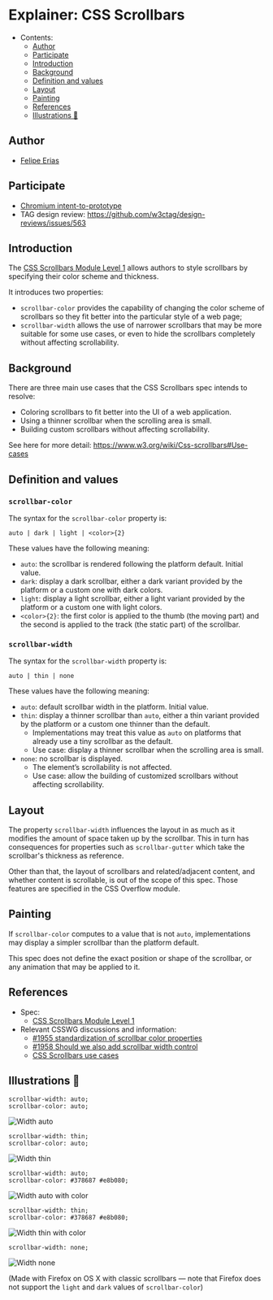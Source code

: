 # Explainer: CSS Scrollbars

- Contents:
  - [Author](#author)
  - [Participate](#participate)
  - [Introduction](#introduction)
  - [Background](#background)
  - [Definition and values](#definition-and-values)
  - [Layout](#layout)
  - [Painting](#painting)
  - [References](#references)
  - [Illustrations 🌅](#illustrations-)

## Author

* [Felipe Erias](felipeerias)

## Participate

* [Chromium intent-to-prototype]()
* TAG design review: https://github.com/w3ctag/design-reviews/issues/563

## Introduction

The [CSS Scrollbars Module Level 1](https://drafts.csswg.org/css-scrollbars/) allows authors to style scrollbars by specifying their color scheme and thickness.

It introduces two properties:

* `scrollbar-color` provides the capability of changing the color scheme of scrollbars so they fit better into the particular style of a web page;
* `scrollbar-width` allows the use of narrower scrollbars that may be more suitable for some use cases, or even to hide the scrollbars completely without affecting scrollability.

## Background

There are three main use cases that the CSS Scrollbars spec intends to resolve:

* Coloring scrollbars to fit better into the UI of a web application.
* Using a thinner scrollbar when the scrolling area is small.
* Building custom scrollbars without affecting scrollability.

See here for more detail: https://www.w3.org/wiki/Css-scrollbars#Use-cases

## Definition and values

### `scrollbar-color`

The syntax for the `scrollbar-color` property is:

```
auto | dark | light | <color>{2}
```

These values have the following meaning:

* `auto`: the scrollbar is rendered following the platform default. Initial value.
* `dark`: display a dark scrollbar, either a dark variant provided by the platform or a custom one with dark colors.
* `light`: display a light scrollbar, either a light variant provided by the platform or a custom one with light colors.
* `<color>{2}`: the first color is applied to the thumb (the moving part) and the second is applied to the track (the static part) of the scrollbar.

### `scrollbar-width`

The syntax for the `scrollbar-width` property is:

```
auto | thin | none
```

These values have the following meaning:

* `auto`: default scrollbar width in the platform. Initial value.
* `thin`: display a thinner scrollbar than `auto`, either a thin variant provided by the platform or a custom one thinner than the default.
  * Implementations may treat this value as `auto` on platforms that already use a tiny scrollbar as the default.
  * Use case: display a thinner scrollbar when the scrolling area is small.
* `none`: no scrollbar is displayed.
  * The element’s scrollability is not affected.
  * Use case: allow the building of customized scrollbars without affecting scrollability.

## Layout

The property `scrollbar-width` influences the layout in as much as it modifies the amount of space taken up by the scrollbar. This in turn has consequences for properties such as `scrollbar-gutter` which take the scrollbar's thickness as reference.

Other than that, the layout of scrollbars and related/adjacent content, and whether content is scrollable, is out of the scope of this spec. Those features are specified in the CSS Overflow module.

## Painting

If `scrollbar-color` computes to a value that is not `auto`, implementations may display a simpler scrollbar than the platform default.

This spec does not define the exact position or shape of the scrollbar, or any animation that may be applied to it.

## References

* Spec:
  * [CSS Scrollbars Module Level 1](https://drafts.csswg.org/css-scrollbars/)
* Relevant CSSWG discussions and information:
  * [#1955 standardization of scrollbar color properties](https://github.com/w3c/csswg-drafts/issues/1955)
  * [#1958 Should we also add scrollbar width control](https://github.com/w3c/csswg-drafts/issues/1958)
  * [CSS Scrollbars use cases](https://www.w3.org/wiki/Css-scrollbars#Use-cases)

## Illustrations 🌅


```
scrollbar-width: auto;
scrollbar-color: auto;
```

![Width auto](images/scrollbar-width-auto.png)

```
scrollbar-width: thin;
scrollbar-color: auto;
```

![Width thin](images/scrollbar-width-thin.png)

```
scrollbar-width: auto;
scrollbar-color: #378687 #e8b080;
```

![Width auto with color](images/scrollbar-width-auto-color.png)

```
scrollbar-width: thin;
scrollbar-color: #378687 #e8b080;
```

![Width thin with color](images/scrollbar-width-thin-color.png)

```
scrollbar-width: none;
```

![Width none](images/scrollbar-width-none.png)

(Made with Firefox on OS X with classic scrollbars — note that Firefox does not support the `light` and `dark` values of `scrollbar-color`)
